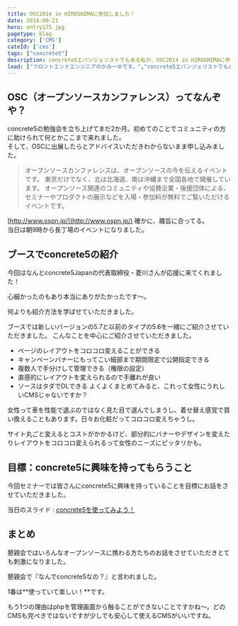 ```yaml
---
title: OSC2014 in HIROSHIMAに参加しました！
date: 2014-09-21
hero: entry175.jpg
pagetype: blog
category: ['CMS']
cateId: ['cms']
tags: ["concrete5"]
description: concrete5エバンジェリストでもある私が、OSC2014 in HIROSHIMAに参加しました！concrete5 in HIROSHIMAからはCMS・concrete5の紹介でブースを出させていただきました。
lead: ["フロントエンドエンジニアのかみーゆです。","concrete5エバンジェリストでもある私が、OSC2014 in HIROSHIMAに参加しました！concrete5 in HIROSHIMAからはCMS・concrete5の紹介でブースを出させていただきました。"]
---
```


## OSC（オープンソースカンファレンス）ってなんぞや？

concrete5の勉強会を立ち上げてまだ2か月。初めてのことでコミュニティの方に助けられて何とかここまで来れました。<br>
そして、OSCに出展したらとアドバイスいただきわからないまま申し込みました。


> オープンソースカンファレンスは、オープンソースの今を伝えるイベントです。
> 東京だけでなく、北は北海道、南は沖縄まで全国各地で開催しています。
> オープンソース関連のコミュニティや協賛企業・後援団体による、セミナーやプロダクトの展示などを入場・参加料が無料でご覧いただけるイベントです。

[http://www.ospn.jp/](http://www.ospn.jp/)
確かに、趣旨に合ってる。<br>当日は朝9時から長丁場のイベントになりました。

## ブースでconcrete5の紹介

今回はなんとconcrete5Japanの代表取締役・菱川さんが応援に来てくれました！

心細かったのもあり本当にありがたかったです～。

何よりも紹介方法を学ばせていただきました。

ブースでは新しいバージョンの5.7と以前のタイプの5.6を一緒にご紹介させていただきました。
こんなことを中心にご紹介させていただきました。

* ページのレイアウトをコロコロ変えることができる
* キャンペーンバナーにもってこい細部まで期間限定で公開指定できる
* 複数人で手分けして管理できる（権限の設定）
* 直感的にレイアウトを変えられるので手離れが良い
* ソースはタダでDLできる
よくよくまとめてみると、これって女性にうれしいCMSじゃないですか？

女性って車を性能で選ぶのではなく見た目で選んでしまうし、着せ替え感覚で買い換えることもあります。日々お化粧だってコロコロ変えちゃうし。

サイト丸ごと変えるとコストがかかるけど、部分的にバナーやデザインを変えたりレイアウトをコロコロ変えられるって女性のニーズにピッタリかも。

## 目標：concrete5に興味を持ってもらうこと

今回セミナーでは皆さんにconcrete5に興味を持っていることを目標にお話をさせていただきました。

当日のスライド : [concrete5を使ってみよう！](https://www.slideshare.net/yurikamimori/concrete5-39333568)

## まとめ
懇親会ではいろんなオープンソースに携わる方たちのお話をさせていただきとても刺激になりました。

懇親会で『なんでconcrete5なの？』と言われました。

1番は**使っていて楽しい！**です。

もう1つの理由はphpを管理画面から触ることができないことですかね～。どのCMSも完ぺきではないですが少しでも安心して使えるCMSがいいですね。

